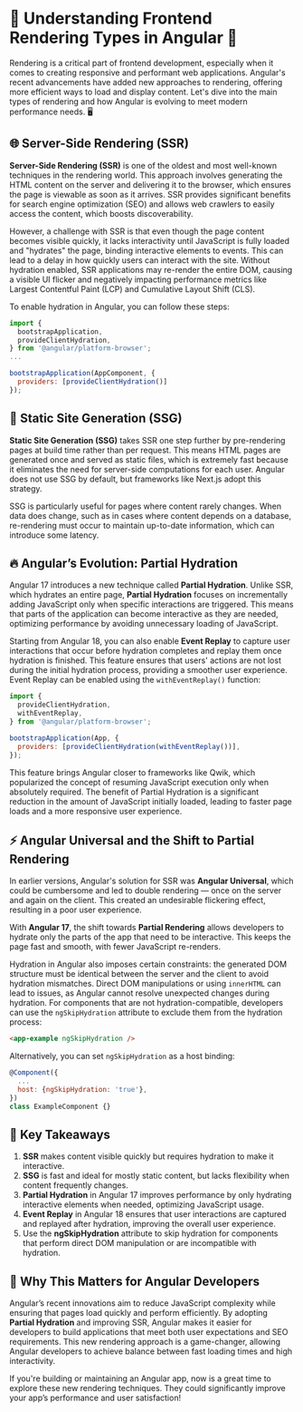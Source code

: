 # 🧠 Understanding Frontend Rendering Types in Angular 🚀

Rendering is a critical part of frontend development, especially when it comes to creating responsive and performant web applications. Angular's recent advancements have added new approaches to rendering, offering more efficient ways to load and display content. Let's dive into the main types of rendering and how Angular is evolving to meet modern performance needs. 🖥️

## 🌐 Server-Side Rendering (SSR)

**Server-Side Rendering (SSR)** is one of the oldest and most well-known techniques in the rendering world. This approach involves generating the HTML content on the server and delivering it to the browser, which ensures the page is viewable as soon as it arrives. SSR provides significant benefits for search engine optimization (SEO) and allows web crawlers to easily access the content, which boosts discoverability.

However, a challenge with SSR is that even though the page content becomes visible quickly, it lacks interactivity until JavaScript is fully loaded and "hydrates" the page, binding interactive elements to events. This can lead to a delay in how quickly users can interact with the site. Without hydration enabled, SSR applications may re-render the entire DOM, causing a visible UI flicker and negatively impacting performance metrics like Largest Contentful Paint (LCP) and Cumulative Layout Shift (CLS).

To enable hydration in Angular, you can follow these steps:

```javascript
import {
  bootstrapApplication,
  provideClientHydration,
} from '@angular/platform-browser';
...

bootstrapApplication(AppComponent, {
  providers: [provideClientHydration()]
});
```

## 📝 Static Site Generation (SSG)

**Static Site Generation (SSG)** takes SSR one step further by pre-rendering pages at build time rather than per request. This means HTML pages are generated once and served as static files, which is extremely fast because it eliminates the need for server-side computations for each user. Angular does not use SSG by default, but frameworks like Next.js adopt this strategy.

SSG is particularly useful for pages where content rarely changes. When data does change, such as in cases where content depends on a database, re-rendering must occur to maintain up-to-date information, which can introduce some latency.

## 🔥 Angular’s Evolution: Partial Hydration

Angular 17 introduces a new technique called **Partial Hydration**. Unlike SSR, which hydrates an entire page, **Partial Hydration** focuses on incrementally adding JavaScript only when specific interactions are triggered. This means that parts of the application can become interactive as they are needed, optimizing performance by avoiding unnecessary loading of JavaScript.

Starting from Angular 18, you can also enable **Event Replay** to capture user interactions that occur before hydration completes and replay them once hydration is finished. This feature ensures that users' actions are not lost during the initial hydration process, providing a smoother user experience. Event Replay can be enabled using the `withEventReplay()` function:

```javascript
import {
  provideClientHydration,
  withEventReplay,
} from '@angular/platform-browser';

bootstrapApplication(App, {
  providers: [provideClientHydration(withEventReplay())],
});
```

This feature brings Angular closer to frameworks like Qwik, which popularized the concept of resuming JavaScript execution only when absolutely required. The benefit of Partial Hydration is a significant reduction in the amount of JavaScript initially loaded, leading to faster page loads and a more responsive user experience.

## ⚡ Angular Universal and the Shift to Partial Rendering

In earlier versions, Angular's solution for SSR was **Angular Universal**, which could be cumbersome and led to double rendering — once on the server and again on the client. This created an undesirable flickering effect, resulting in a poor user experience.

With **Angular 17**, the shift towards **Partial Rendering** allows developers to hydrate only the parts of the app that need to be interactive. This keeps the page fast and smooth, with fewer JavaScript re-renders.

Hydration in Angular also imposes certain constraints: the generated DOM structure must be identical between the server and the client to avoid hydration mismatches. Direct DOM manipulations or using `innerHTML` can lead to issues, as Angular cannot resolve unexpected changes during hydration. For components that are not hydration-compatible, developers can use the `ngSkipHydration` attribute to exclude them from the hydration process:

```html
<app-example ngSkipHydration />
```

Alternatively, you can set `ngSkipHydration` as a host binding:

```javascript
@Component({
  ...
  host: {ngSkipHydration: 'true'},
})
class ExampleComponent {}
```

## 📝 Key Takeaways

1. **SSR** makes content visible quickly but requires hydration to make it interactive.
2. **SSG** is fast and ideal for mostly static content, but lacks flexibility when content frequently changes.
3. **Partial Hydration** in Angular 17 improves performance by only hydrating interactive elements when needed, optimizing JavaScript usage.
4. **Event Replay** in Angular 18 ensures that user interactions are captured and replayed after hydration, improving the overall user experience.
5. Use the **ngSkipHydration** attribute to skip hydration for components that perform direct DOM manipulation or are incompatible with hydration.

## 🎯 Why This Matters for Angular Developers

Angular’s recent innovations aim to reduce JavaScript complexity while ensuring that pages load quickly and perform efficiently. By adopting **Partial Hydration** and improving SSR, Angular makes it easier for developers to build applications that meet both user expectations and SEO requirements. This new rendering approach is a game-changer, allowing Angular developers to achieve balance between fast loading times and high interactivity.

If you're building or maintaining an Angular app, now is a great time to explore these new rendering techniques. They could significantly improve your app’s performance and user satisfaction!
